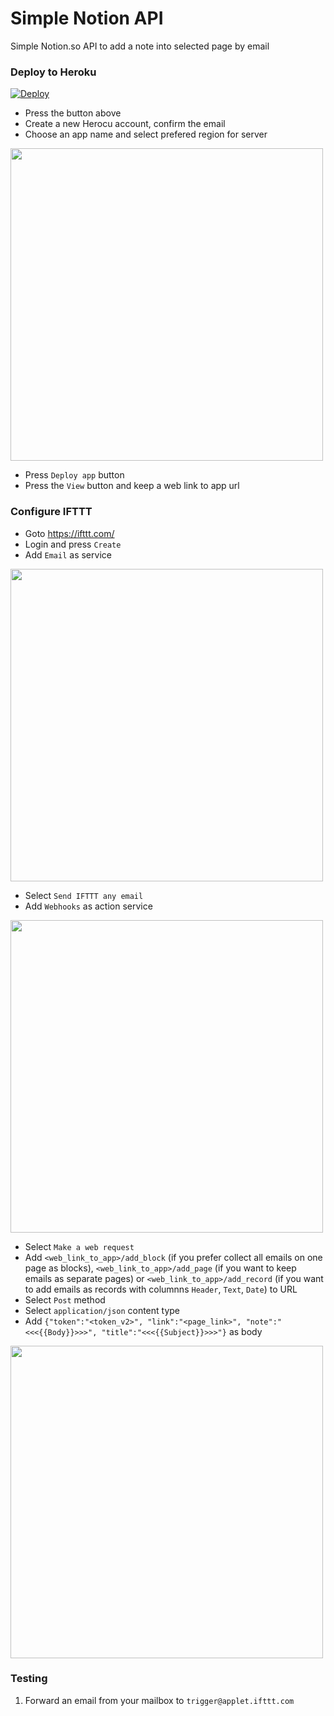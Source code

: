 # Simple Notion API
Simple Notion.so API to add a note into selected page by email

### Deploy to Heroku
[![Deploy](https://www.herokucdn.com/deploy/button.svg)](https://heroku.com/deploy)

- Press the button above
- Create a new Herocu account, confirm the email
- Choose an app name and select prefered region for server

<img width="500px" src="https://user-images.githubusercontent.com/9437720/92416668-416fe880-f167-11ea-9ede-ed1b96b5b158.png?raw=true">

- Press `Deploy app` button
- Press the `View` button and keep a web link to app url

### Configure IFTTT
- Goto https://ifttt.com/
- Login and press `Create`
- Add `Email` as service

<img width="500px" src="https://user-images.githubusercontent.com/9437720/92417016-c7d8fa00-f168-11ea-8540-710a9c979cb2.png?raw=true">

- Select `Send IFTTT any email` 
- Add `Webhooks` as action service

<img width="500px" src="https://user-images.githubusercontent.com/9437720/92417019-cc051780-f168-11ea-960d-7878b75244ed.png?raw=true">

- Select `Make a web request`
- Add `<web_link_to_app>/add_block` (if you prefer collect all emails on one page as blocks), `<web_link_to_app>/add_page` (if you want to keep emails as separate pages) or `<web_link_to_app>/add_record` (if you want to add emails as records with columnns `Header`, `Text`, `Date`) to URL
- Select `Post` method
- Select `application/json` content type
- Add `{"token":"<token_v2>", "link":"<page_link>", "note":"<<<{{Body}}>>>", "title":"<<<{{Subject}}>>>"}` as body

<img width="500px" src="https://user-images.githubusercontent.com/9437720/92419570-0aa1ce80-f177-11ea-9156-9c4f92d58efa.png?raw=true">

### Testing
1. Forward an email from your mailbox to `trigger@applet.ifttt.com`
